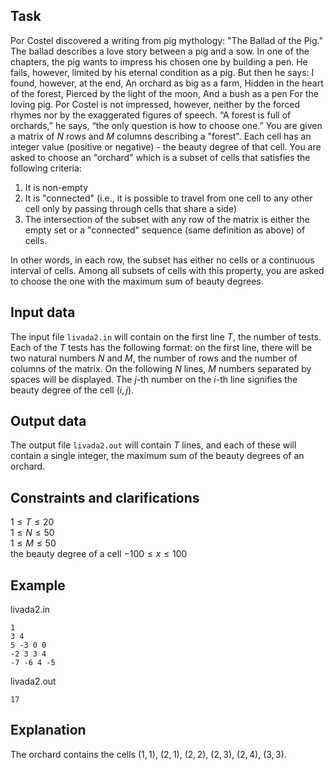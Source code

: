 ## Task 

Por Costel discovered a writing from pig mythology: "The Ballad of the Pig." The ballad describes a love story between a pig and a sow. In one of the chapters, the pig wants to impress his chosen one by building a pen. He fails, however, limited by his eternal condition as a pig. But then he says: I found, however, at the end, An orchard as big as a farm, Hidden in the heart of the forest, Pierced by the light of the moon, And a bush as a pen For the loving pig. Por Costel is not impressed, however, neither by the forced rhymes nor by the exaggerated figures of speech. “A forest is full of orchards,” he says, “the only question is how to choose one.” You are given a matrix of $N$ rows and $M$ columns describing a "forest". Each cell has an integer value (positive or negative) - the beauty degree of that cell. You are asked to choose an "orchard" which is a subset of cells that satisfies the following criteria: 
1. It is non-empty 
2. It is "connected" (i.e., it is possible to travel from one cell to any other cell only by passing through cells that share a side)
3. The intersection of the subset with any row of the matrix is either the empty set or a "connected" sequence (same definition as above) of cells.

In other words, in each row, the subset has either no cells or a continuous interval of cells. Among all subsets of cells with this property, you are asked to choose the one with the maximum sum of beauty degrees.

## Input data

The input file `livada2.in` will contain on the first line $T$, the number of tests. Each of the $T$ tests has the following format: on the first line, there will be two natural numbers $N$ and $M$, the number of rows and the number of columns of the matrix. On the following $N$ lines, $M$ numbers separated by spaces will be displayed. The $j$-th number on the $i$-th line signifies the beauty degree of the cell $(i,j)$.

## Output data

The output file `livada2.out` will contain $T$ lines, and each of these will contain a single integer, the maximum sum of the beauty degrees of an orchard.

## Constraints and clarifications

$1 \leq T \leq 20$  
$1 \leq N \leq 50$  
$1 \leq M \leq 50$  
the beauty degree of a cell $-100 \leq x \leq 100$  

## Example

livada2.in
```
1
3 4
5 -3 0 0 
-2 3 3 4 
-7 -6 4 -5
```
livada2.out
```
17
```

## Explanation

The orchard contains the cells $(1,1)$, $(2,1)$, $(2,2)$, $(2,3)$, $(2,4)$, $(3,3)$.